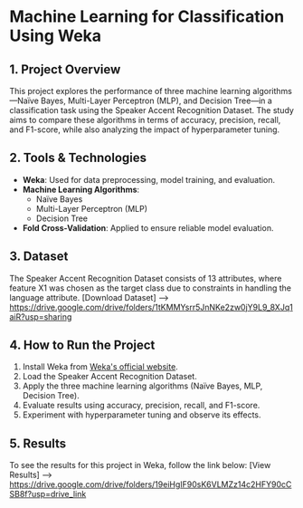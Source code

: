# Machine Learning for Classification Using Weka

## 1. Project Overview
This project explores the performance of three machine learning algorithms—Naïve Bayes, Multi-Layer Perceptron (MLP), and Decision Tree—in a classification task using the Speaker Accent Recognition Dataset. The study aims to compare these algorithms in terms of accuracy, precision, recall, and F1-score, while also analyzing the impact of hyperparameter tuning.

## 2. Tools & Technologies
- **Weka**: Used for data preprocessing, model training, and evaluation.
- **Machine Learning Algorithms**:
  - Naïve Bayes
  - Multi-Layer Perceptron (MLP)
  - Decision Tree
- **Fold Cross-Validation**: Applied to ensure reliable model evaluation.

## 3. Dataset
The Speaker Accent Recognition Dataset consists of 13 attributes, where feature X1 was chosen as the target class due to constraints in handling the language attribute.
[Download Dataset] --> https://drive.google.com/drive/folders/1tKMMYsrr5JnNKe2zw0jY9L9_8XJq1aiR?usp=sharing

## 4. How to Run the Project
1. Install Weka from [Weka's official website](https://www.cs.waikato.ac.nz/ml/weka/).
2. Load the Speaker Accent Recognition Dataset.
3. Apply the three machine learning algorithms (Naïve Bayes, MLP, Decision Tree).
4. Evaluate results using accuracy, precision, recall, and F1-score.
5. Experiment with hyperparameter tuning and observe its effects.

## 5. Results
To see the results for this project in Weka, follow the link below:
[View Results] --> https://drive.google.com/drive/folders/19eiHgIF90sK6VLMZz14c2HFY90cCSB8f?usp=drive_link

